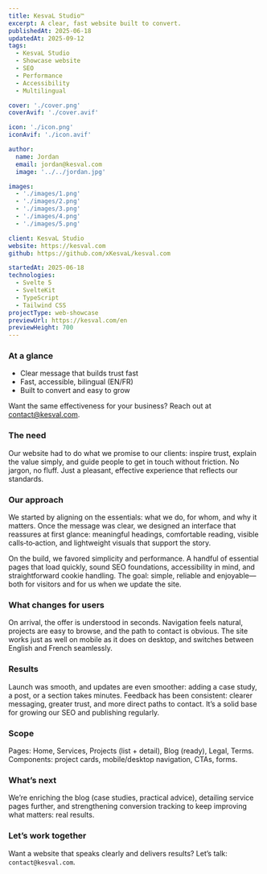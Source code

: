 ```yaml
---
title: KesvaL Studio™
excerpt: A clear, fast website built to convert.
publishedAt: 2025-06-18
updatedAt: 2025-09-12
tags:
  - KesvaL Studio
  - Showcase website
  - SEO
  - Performance
  - Accessibility
  - Multilingual

cover: './cover.png'
coverAvif: './cover.avif'

icon: './icon.png'
iconAvif: './icon.avif'

author:
  name: Jordan
  email: jordan@kesval.com
  image: '../../jordan.jpg'

images:
  - './images/1.png'
  - './images/2.png'
  - './images/3.png'
  - './images/4.png'
  - './images/5.png'

client: KesvaL Studio
website: https://kesval.com
github: https://github.com/xKesvaL/kesval.com

startedAt: 2025-06-18
technologies:
  - Svelte 5
  - SvelteKit
  - TypeScript
  - Tailwind CSS
projectType: web-showcase
previewUrl: https://kesval.com/en
previewHeight: 700
---
```


### At a glance

- Clear message that builds trust fast
- Fast, accessible, bilingual (EN/FR)
- Built to convert and easy to grow

Want the same effectiveness for your business? Reach out at [contact@kesval.com](mailto:contact@kesval.com).

### The need

Our website had to do what we promise to our clients: inspire trust, explain the value simply, and guide people to get in touch without friction. No jargon, no fluff. Just a pleasant, effective experience that reflects our standards.

### Our approach

We started by aligning on the essentials: what we do, for whom, and why it matters. Once the message was clear, we designed an interface that reassures at first glance: meaningful headings, comfortable reading, visible calls‑to‑action, and lightweight visuals that support the story.

On the build, we favored simplicity and performance. A handful of essential pages that load quickly, sound SEO foundations, accessibility in mind, and straightforward cookie handling. The goal: simple, reliable and enjoyable—both for visitors and for us when we update the site.

### What changes for users

On arrival, the offer is understood in seconds. Navigation feels natural, projects are easy to browse, and the path to contact is obvious. The site works just as well on mobile as it does on desktop, and switches between English and French seamlessly.

### Results

Launch was smooth, and updates are even smoother: adding a case study, a post, or a section takes minutes. Feedback has been consistent: clearer messaging, greater trust, and more direct paths to contact. It’s a solid base for growing our SEO and publishing regularly.

### Scope

Pages: Home, Services, Projects (list + detail), Blog (ready), Legal, Terms. Components: project cards, mobile/desktop navigation, CTAs, forms.

### What’s next

We’re enriching the blog (case studies, practical advice), detailing service pages further, and strengthening conversion tracking to keep improving what matters: real results.

### Let’s work together

Want a website that speaks clearly and delivers results? Let’s talk: `contact@kesval.com`.
